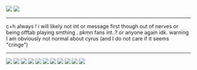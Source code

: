 ![](https://files.catbox.moe/hjpjgo.gif)
![](https://files.catbox.moe/hogc2t.gif)

---

c+h always ! i will likely not int or message first though out of nerves or being offtab playing smthing . pkmn fans int..? or anyone again idk. warning I am obviously not normal about cyrus (and I do not care if it seems "cringe")

---

![](https://files.catbox.moe/h7ksf9.jpg) ![](https://files.catbox.moe/tcpocq.gif) ![](https://files.catbox.moe/mthe3e.jpg) ![](https://files.catbox.moe/kpyh18.jpg) ![](https://files.catbox.moe/hwjrts.jpg) ![](https://files.catbox.moe/t63x7j.jpg) ![](https://files.catbox.moe/e4wa1k.gif) ![](https://files.catbox.moe/d7x4y6.jpg) ![](https://files.catbox.moe/xxp32b.jpg) ![](https://files.catbox.moe/62bso3.jpg) ![](https://files.catbox.moe/1f347y.gif)

